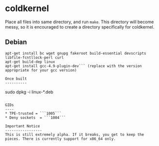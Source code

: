 coldkernel 
==========
Place all files into same directory, and run ```make```. This directory will become messy, so it is encouraged to create a directory specifically for coldkernel. 

Debian
------
```
apt-get install bc wget gnupg fakeroot build-essential devscripts libfile-fcntllock-perl curl
apt-get build-dep linux
apt-get install gcc-4.9-plugin-dev``` (replace with the version appropriate for your gcc version)

Once built
----------
```
sudo dpkg -i linux-*.deb
```

GIDs
----
* TPE-trusted = ```1005```
* Deny sockets  = ```1004```

Important Notice
-----------------
This is still extremely alpha. If it breaks, you get to keep the pieces. There is currently support for x86_64 only.

